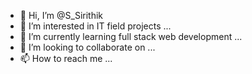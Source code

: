 - 👋 Hi, I’m @S_Sirithik
- 👀 I’m interested in IT field projects ...
- 🌱 I’m currently learning full stack web development ...
- 💞️ I’m looking to collaborate on ...
- 📫 How to reach me ...

<!---
S-Sirithik/S-Sirithik is a ✨ special ✨ repository because its `README.md` (this file) appears on your GitHub profile.
You can click the Preview link to take a look at your changes.
--->
